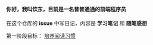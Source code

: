 #### 你好，我叫饮东，目前是一名普普通通的前端程序员

在这个仓库的 **issue** 中写日记，内容是 **学习笔记** 和 **随笔感想**


第一阶段目标： [培养阅读习惯](https://github.com/reonce/Notes-and-essays/issues/2)
